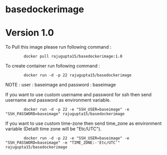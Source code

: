 # basedockerimage 
# Version 1.0

To Pull this image please run following command :

			docker pull rajugupta15/basedockerimage:1.0

To create container run following command :

			docker run -d -p 22 rajugupta15/basedockerimage
	
NOTE : user : baseimage and password : baseimage

If you want to use custom username and password for ssh then send username and password as environment variable.

			docker run -d -p 22 -e "SSH_USER=baseimage" -e "SSH_PASSWORD=baseimage"	rajugupta15/basedockerimage

If you want to use custom time-zone then send time_zone as environment variable (Detailt time zone will be "Etc/UTC").

			docker run -d -p 22 -e "SSH_USER=baseimage" -e "SSH_PASSWORD=baseimage" -e "TIME_ZONE:-'Etc/UTC'" rajugupta15/basedockerimage
